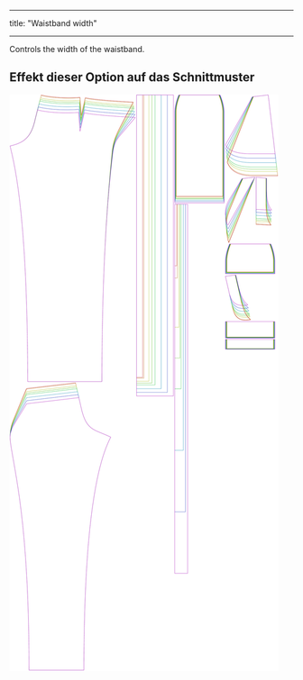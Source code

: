 - - -
title: "Waistband width"
- - -

Controls the width of the waistband.

## Effekt dieser Option auf das Schnittmuster

![This image shows the effect of this option by superimposing several variants that have a different value for this option](charlie_waistbandwidth_sample.svg "Effect of this option on the pattern")
